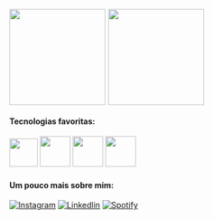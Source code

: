 <div style="display:flex; align-items: center;  gap:1%; margin-top: 5%; margin-bottom: 3%;">

<img height="170em" src="https://github-readme-stats.vercel.app/api?username=gabriel04alves&show_icons=true&theme=prussian"/>
<img height="170em" src="https://streak-stats.demolab.com/?user=gabriel04alves&theme=prussian"/>

</div>


#### Tecnologias favoritas: 
<div style="margin-top: 2%; margin-bottom: 4%;"> 

<img src="https://img.icons8.com/material-outlined/384/B6D1EA/html-5.png" style="height: 50px;" viewBox="0 0 24 24" >
</img> 
<img src="https://img.icons8.com/windows/512/B6D1EA/css3.png" style="height: 54px;" viewBox="0 0 24 24" >
</img> 
<img src="https://img.icons8.com/windows/512/B6D1EA/js-squared.png" style="height: 54px;" viewBox="0 0 24 24" >
</img> 
<img src="https://img.icons8.com/windows/512/B6D1EA/vuejs.png" style="height: 54px;" viewBox="0 0 24 24" >
</img>

</div>

#### Um pouco mais sobre mim:
<div style="margin-top: 2%;">

[![Instagram](https://img.shields.io/badge/Instagram-B6D1EA?style=for-the-badge&logo=instagram&logoColor=black)](https://instagram.com/grb.alves)
[![Linkedlin](https://img.shields.io/badge/LinkedIn-B6D1EA?style=for-the-badge&logo=linkedin&logoColor=black)](https://www.linkedin.com/in/gabriel04alves/)
[![Spotify](https://img.shields.io/badge/Spotify-B6D1EA?&style=for-the-badge&logo=spotify&logoColor=black)](https://open.spotify.com/playlist/2eNu1KHn0obIDmhMxAwK5r?si=1c04979638f54650)
</div>
